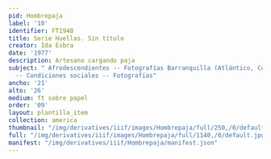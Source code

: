 ```yaml
---
pid: Hombrepaja
label: '10'
identifier: FT1948
title: Serie Huellas. Sin título
creator: Ida Esbra
date: '1977'
description: Artesano cargando paja
subject: " Afrodescendientes -- Fotografías Barranquilla (Atlántico, Colombia) Negros
  -- Condiciones sociales -- Fotografías"
ancho: '21'
alto: '26'
medium: ft sobre papel
order: '09'
layout: plantilla_item
collection: america
thumbnail: "/img/derivatives/iiif/images/Hombrepaja/full/250,/0/default.jpg"
full: "/img/derivatives/iiif/images/Hombrepaja/full/1140,/0/default.jpg"
manifest: "/img/derivatives/iiif/Hombrepaja/manifest.json"
---
```

